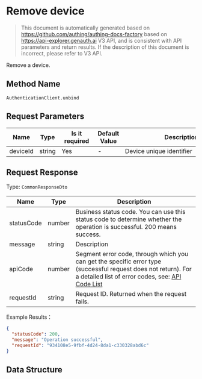 # Remove device

<!--
Warning ⚠️:
Do not modify this document directly,
https://github.com/Authing/authing-docs-factory
Use this project to generate
-->

<LastUpdated />

> This document is automatically generated based on https://github.com/authing/authing-docs-factory based on https://api-explorer.genauth.ai V3 API, and is consistent with API parameters and return results. If the description of this document is incorrect, please refer to V3 API.

Remove a device.

## Method Name

`AuthenticationClient.unbind`

## Request Parameters

| Name     | Type   | <div style="width:80px">Is it required</div> | Default Value | <div style="width:300px">Description</div> | <div style="width:200px"></div>Example Value</div> |
| -------- | ------ | -------------------------------------------- | ------------- | ------------------------------------------ | -------------------------------------------------- |
| deviceId | string | Yes                                          | -             | Device unique identifier                   |                                                    |

## Request Response

Type: `CommonResponseDto`

| Name       | Type   | Description                                                                                                                                                                                                                                                                                                                                 |
| ---------- | ------ | ------------------------------------------------------------------------------------------------------------------------------------------------------------------------------------------------------------------------------------------------------------------------------------------------------------------------------------------- |
| statusCode | number | Business status code. You can use this status code to determine whether the operation is successful. 200 means success.                                                                                                                                                                                                                     |
| message    | string | Description                                                                                                                                                                                                                                                                                                                                 |
| apiCode    | number | Segment error code, through which you can get the specific error type (successful request does not return). For a detailed list of error codes, see: [API Code List](https://api-explorer.genauth.ai/?tag=group/%E5%BC%80%E5%8F%91%E5%87%86%E5%A4%87#tag/%E5%BC%80%E5%8F%91%E5%87%86%E5%A4%87/%E9%94%99%E8%AF%AF%E5%A4%84%E7%90%86/apiCode) |
| requestId  | string | Request ID. Returned when the request fails.                                                                                                                                                                                                                                                                                                |

Example Results：

```json
{
  "statusCode": 200,
  "message": "Operation successful",
  "requestId": "934108e5-9fbf-4d24-8da1-c330328abd6c"
}
```

## Data Structure
